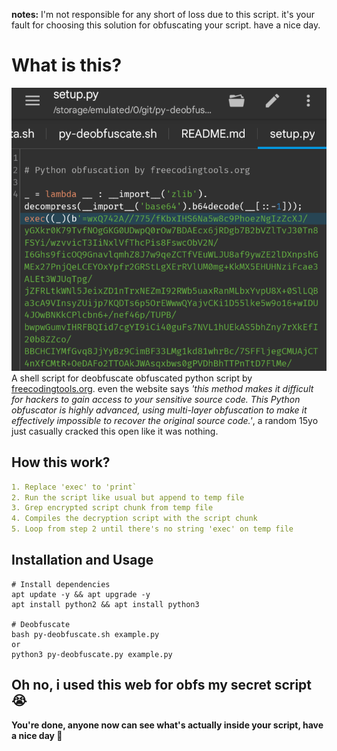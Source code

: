 **notes:** I'm not responsible for any short of loss due to this script. it's your fault for choosing this solution for obfuscating your script. have a nice day.

# What is this?
![freecodingtools.org obfuscated script sample](./.assets/sample.png)
A shell script for deobfuscate obfuscated python script by [freecodingtools.org](https://freecodingtools.org/py-obfuscator). even the website says _'this method makes it difficult for hackers to gain access to your sensitive source code. This Python obfuscator is highly advanced, using multi-layer obfuscation to make it effectively impossible to recover the original source code.'_, a random 15yo just casually cracked this open like it was nothing.

## How this work?
```yaml
1. Replace 'exec' to 'print`
2. Run the script like usual but append to temp file
3. Grep encrypted script chunk from temp file
4. Compiles the decryption script with the script chunk
5. Loop from step 2 until there's no string 'exec' on temp file
```

## Installation and Usage
```shell
# Install dependencies
apt update -y && apt upgrade -y
apt install python2 && apt install python3

# Deobfuscate
bash py-deobfuscate.sh example.py
or
python3 py-deobfuscate.py example.py
```

## Oh no, i used this web for obfs my secret script 😭
**You're done, anyone now can see what's actually inside your script, have a nice day 🧋**
